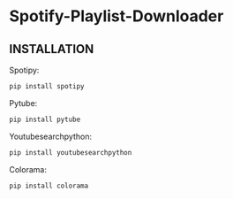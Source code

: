 # Spotify-Playlist-Downloader

## INSTALLATION

Spotipy:
```bash
pip install spotipy
```

Pytube:
```bash
pip install pytube
```

Youtubesearchpython:
```bash
pip install youtubesearchpython
```

Colorama:
```bash
pip install colorama
```
